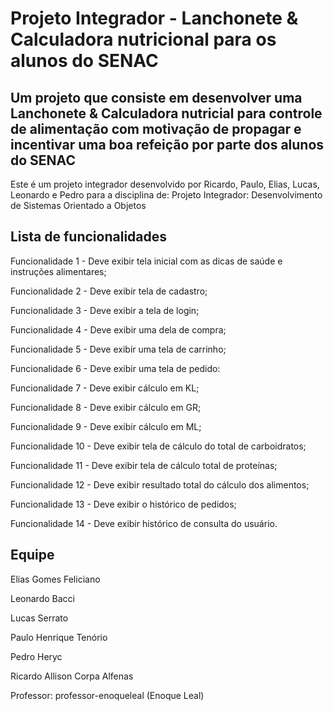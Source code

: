 # Projeto Integrador - Lanchonete & Calculadora nutricional para os alunos do SENAC

## Um projeto que consiste em desenvolver uma Lanchonete & Calculadora nutricial para controle de alimentação com motivação de propagar e incentivar uma boa refeição por parte dos alunos do SENAC

Este é um projeto integrador desenvolvido por Ricardo, Paulo, Elias, Lucas, Leonardo e Pedro para a disciplina de: Projeto Integrador: Desenvolvimento de Sistemas Orientado a Objetos

## Lista de funcionalidades

Funcionalidade 1 - Deve exibir tela inicial com as dicas de saúde e instruções alimentares;

Funcionalidade 2 - Deve exibir tela de cadastro;

Funcionalidade 3 - Deve exibir a tela de login;

Funcionalidade 4 - Deve exibir uma dela de compra;

Funcionalidade 5 - Deve exibir uma tela de carrinho;

Funcionalidade 6 - Deve exibir uma tela de pedido:

Funcionalidade 7 - Deve exibir cálculo em KL;

Funcionalidade 8 - Deve exibir cálculo em GR;

Funcionalidade 9 - Deve exibir cálculo em ML;

Funcionalidade 10 - Deve exibir tela de cálculo do total de carboidratos;

Funcionalidade 11 - Deve exibir tela de cálculo total de proteínas;

Funcionalidade 12 - Deve exibir resultado total do cálculo dos alimentos;

Funcionalidade 13 - Deve exibir o histórico de pedidos;

Funcionalidade 14 - Deve exibir histórico de consulta do usuário.

## Equipe

Elias Gomes Feliciano

Leonardo Bacci

Lucas Serrato

Paulo Henrique Tenório

Pedro Heryc

Ricardo Allison Corpa Alfenas

Professor: professor-enoqueleal (Enoque Leal)

